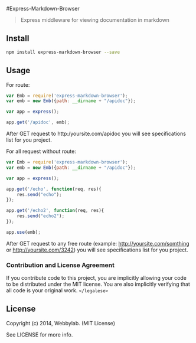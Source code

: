 #Express-Markdown-Browser

>Express middleware for viewing documentation in markdown

## Install

``` bash
npm install express-markdown-browser --save
```

## Usage

For route:

```js
var Emb = require('express-markdown-browser');
var emb = new Emb({path: __dirname + "/apidoc"});

var app = express();

app.get('/apidoc', emb);
```
After GET request to http:/yoursite.com/apidoc you will see specifications list for you project.


For all request without route:

```js
var Emb = require('express-markdown-browser');
var emb = new Emb({path: __dirname + "/apidoc"});

var app = express();

app.get('/echo', function(req, res){
    res.send("echo");
});

app.get('/echo2', function(req, res){
    res.send("echo2");
});

app.use(emb);
```
After GET request to any free route (example: http://yoursite.com/somthing or http://yoursite.com/3242) you will see specifications list for you project.

### Contribution and License Agreement

If you contribute code to this project, you are implicitly allowing your code
to be distributed under the MIT license. You are also implicitly verifying that
all code is your original work. `</legalese>`

## License

Copyright (c) 2014, Webbylab. (MIT License)

See LICENSE for more info.